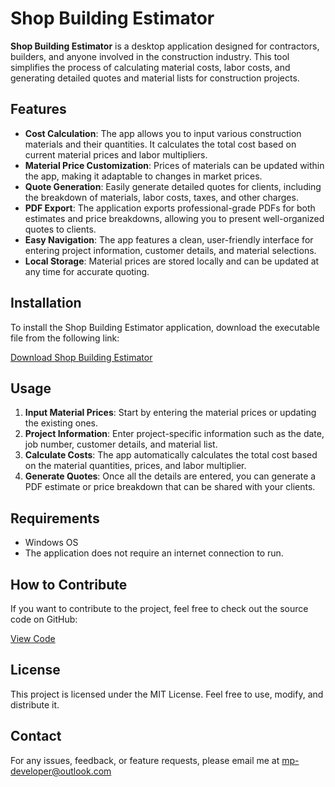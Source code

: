 # Shop Building Estimator

**Shop Building Estimator** is a desktop application designed for contractors, builders, and anyone involved in the construction industry. This tool simplifies the process of calculating material costs, labor costs, and generating detailed quotes and material lists for construction projects.

## Features

- **Cost Calculation**: The app allows you to input various construction materials and their quantities. It calculates the total cost based on current material prices and labor multipliers.
- **Material Price Customization**: Prices of materials can be updated within the app, making it adaptable to changes in market prices.
- **Quote Generation**: Easily generate detailed quotes for clients, including the breakdown of materials, labor costs, taxes, and other charges.
- **PDF Export**: The application exports professional-grade PDFs for both estimates and price breakdowns, allowing you to present well-organized quotes to clients.
- **Easy Navigation**: The app features a clean, user-friendly interface for entering project information, customer details, and material selections.
- **Local Storage**: Material prices are stored locally and can be updated at any time for accurate quoting.

## Installation

To install the Shop Building Estimator application, download the executable file from the following link:

[Download Shop Building Estimator](https://1drv.ms/u/s!AvelyWS0bAEulbhVs5bX2ckMdnMtTQ?e=yGilPg)

## Usage

1. **Input Material Prices**: Start by entering the material prices or updating the existing ones.
2. **Project Information**: Enter project-specific information such as the date, job number, customer details, and material list.
3. **Calculate Costs**: The app automatically calculates the total cost based on the material quantities, prices, and labor multiplier.
4. **Generate Quotes**: Once all the details are entered, you can generate a PDF estimate or price breakdown that can be shared with your clients.

## Requirements

- Windows OS
- The application does not require an internet connection to run.

## How to Contribute

If you want to contribute to the project, feel free to check out the source code on GitHub:

[View Code](https://github.com/Marysgithub321/SolidStructure)

## License

This project is licensed under the MIT License. Feel free to use, modify, and distribute it.

## Contact

For any issues, feedback, or feature requests, please email me at mp-developer@outlook.com
